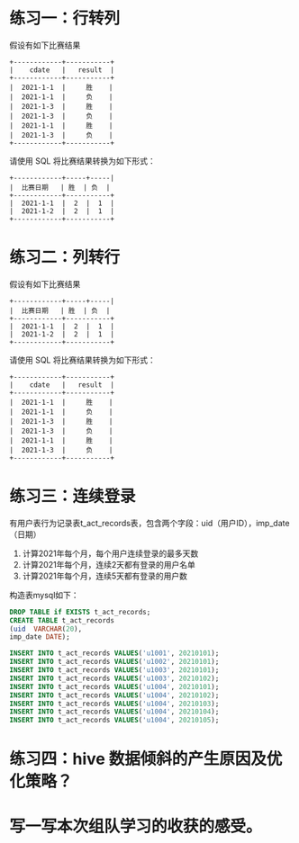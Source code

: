 # 练习一：行转列
假设有如下比赛结果
```plain
+------------+-----------+
|    cdate   |   result  |
+------------+-----------+
|  2021-1-1  |     胜    |
|  2021-1-1  |     负    |
|  2021-1-3  |     胜    |
|  2021-1-3  |     负    |
|  2021-1-1  |     胜    |
|  2021-1-3  |     负    |
+------------+-----------+
```
请使用 SQL 将比赛结果转换为如下形式：
```plain
+------------+-----+-----|
|  比赛日期   | 胜  | 负  |
+------------+-----------+
|  2021-1-1  |  2  |  1  |
|  2021-1-2  |  2  |  1  |
+------------+-----------+
```
# 练习二：列转行
假设有如下比赛结果
```plain
+------------+-----+-----|
|  比赛日期   | 胜  | 负  |
+------------+-----------+
|  2021-1-1  |  2  |  1  |
|  2021-1-2  |  2  |  1  |
+------------+-----------+
```
请使用 SQL 将比赛结果转换为如下形式：
```plain
+------------+-----------+
|    cdate   |   result  |
+------------+-----------+
|  2021-1-1  |     胜    |
|  2021-1-1  |     负    |
|  2021-1-3  |     胜    |
|  2021-1-3  |     负    |
|  2021-1-1  |     胜    |
|  2021-1-3  |     负    |
+------------+-----------+
```
# 练习三：连续登录

有用户表行为记录表t_act_records表，包含两个字段：uid（用户ID），imp_date（日期）

1. 计算2021年每个月，每个用户连续登录的最多天数
2. 计算2021年每个月，连续2天都有登录的用户名单
3. 计算2021年每个月，连续5天都有登录的用户数

构造表mysql如下：
```sql
DROP TABLE if EXISTS t_act_records;
CREATE TABLE t_act_records
(uid  VARCHAR(20),
imp_date DATE);

INSERT INTO t_act_records VALUES('u1001', 20210101);
INSERT INTO t_act_records VALUES('u1002', 20210101);
INSERT INTO t_act_records VALUES('u1003', 20210101);
INSERT INTO t_act_records VALUES('u1003', 20210102);
INSERT INTO t_act_records VALUES('u1004', 20210101);
INSERT INTO t_act_records VALUES('u1004', 20210102);
INSERT INTO t_act_records VALUES('u1004', 20210103);
INSERT INTO t_act_records VALUES('u1004', 20210104);
INSERT INTO t_act_records VALUES('u1004', 20210105);
```
# 练习四：hive 数据倾斜的产生原因及优化策略？



# 写一写本次组队学习的收获的感受。




















